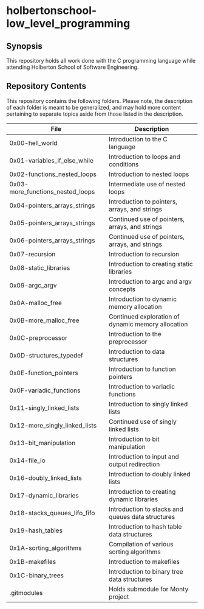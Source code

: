 # holbertonschool-low_level_programming

## Synopsis
This repository holds all work done with the C programming language while attending Holberton School of Software Engineering.

## Repository Contents
This repository contains the following folders. Please note, the description of each folder is meant to be generalized, and may hold more content pertaining to separate topics aside from those listed in the description. 

| **File** | **Description** |
| -------- | --------------- |
| 0x00-hell_world | Introduction to the C language |
| 0x01-variables_if_else_while | Introduction to loops and conditions |
| 0x02-functions_nested_loops | Introduction to nested loops |
| 0x03-more_functions_nested_loops | Intermediate use of nested loops |
| 0x04-pointers_arrays_strings | Introduction to pointers, arrays, and strings |
| 0x05-pointers_arrays_strings | Continued use of pointers, arrays, and strings |
| 0x06-pointers_arrays_strings | Continued use of pointers, arrays, and strings |
| 0x07-recursion | Introduction to recursion |
| 0x08-static_libraries | Introduction to creating static libraries |
| 0x09-argc_argv | Introduction to argc and argv concepts |
| 0x0A-malloc_free | Introduction to dynamic memory allocation |
| 0x0B-more_malloc_free | Continued exploration of dynamic memory allocation |
| 0x0C-preprocessor | Introduction to the preprocessor |
| 0x0D-structures_typedef | Introduction to data structures |
| 0x0E-function_pointers | Introduction to function pointers |
| 0x0F-variadic_functions | Introduction to variadic functions |
| 0x11-singly_linked_lists | Introduction to singly linked lists |
| 0x12-more_singly_linked_lists | Continued use of singly linked lists |
| 0x13-bit_manipulation | Introduction to bit manipulation |
| 0x14-file_io | Introduction to input and output redirection |
| 0x16-doubly_linked_lists | Introduction to doubly linked lists |
| 0x17-dynamic_libraries | Introduction to creating dynamic libraries |
| 0x18-stacks_queues_lifo_fifo | Introduction to stacks and queues data structures |
| 0x19-hash_tables | Introduction to hash table data structures |
| 0x1A-sorting_algorithms | Compilation of various sorting algorithms |
| 0x1B-makefiles | Introduction to makefiles |
| 0x1C-binary_trees | Introduction to binary tree data structures |
| .gitmodules | Holds submodule for Monty project |